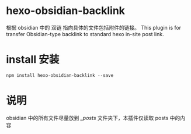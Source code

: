 # hexo-obsidian-backlink
根据 obsidian 中的 双链 指向具体的文件包括附件的链接。
This plugin is for transfer Obsidian-type backlink to standard hexo in-site post link.

# install 安装
```js
npm install hexo-obsidian-backlink --save
```

# 说明
obsidian 中的所有文件尽量放到 *_posts* 文件夹下，本插件仅读取 posts 中的内容